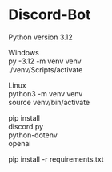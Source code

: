 # Discord-Bot
Python version 3.12

Windows  
py -3.12 -m venv venv  
./venv/Scripts/activate  

Linux  
python3 -m venv venv  
source venv/bin/activate  

pip install  
discord.py  
python-dotenv  
openai  

pip install -r requirements.txt
